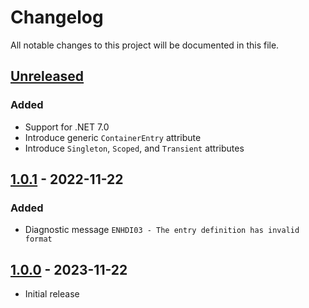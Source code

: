 # Changelog

All notable changes to this project will be documented in this file.

## [Unreleased]

### Added

- Support for .NET 7.0
- Introduce generic `ContainerEntry` attribute
- Introduce `Singleton`, `Scoped`, and `Transient` attributes

## [1.0.1] - 2022-11-22

### Added

- Diagnostic message `ENHDI03 - The entry definition has invalid format`

## [1.0.0] - 2023-11-22

- Initial release

[unreleased]: https://github.com/duskembayev/Enhanced.DependencyInjection/compare/1.0.1...HEAD
[1.0.1]: https://github.com/duskembayev/Enhanced.DependencyInjection/compare/1.0.0...1.0.1
[1.0.0]: https://github.com/duskembayev/Enhanced.DependencyInjection/releases/tag/1.0.0
